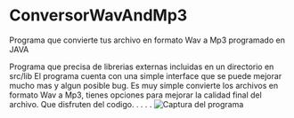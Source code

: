 # ConversorWavAndMp3
Programa que convierte tus archivo en formato Wav a Mp3 programado en JAVA

Programa que precisa de librerias externas incluidas en un directorio en src/lib
El programa cuenta con una simple interface que se puede mejorar mucho mas y algun posible bug.
Es muy simple convierte los archivos en formato Wav a Mp3, tienes opciones para mejorar la calidad
final del archivo. Que disfruten del codigo.
.
.
.
.
![Captura del programa](https://github.com/Yacoobs76/ConversorWavAndMp3/assets/144021540/8ba09dca-3526-4cf0-88c3-c7c4a78ea11f)
